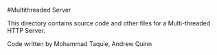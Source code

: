 #Multithreaded Server

This directory contains source code and other files for a Multi-threaded HTTP Server. 

Code written by Mohammad Taquie, Andrew Quinn
